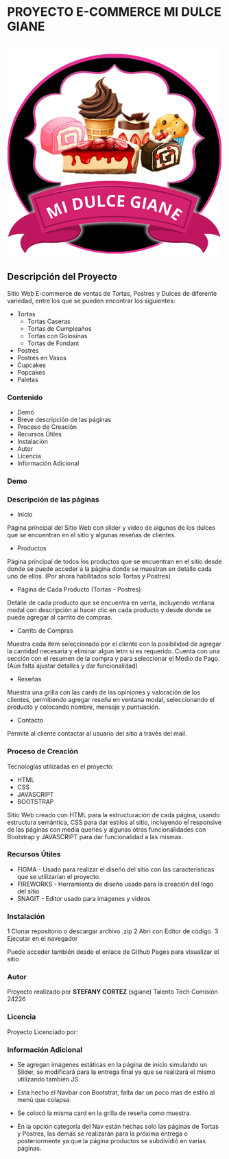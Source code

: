 # PROYECTO E-COMMERCE MI DULCE GIANE

![Logo de la página.](./images/Logo/Logo2.png)

## Descripción del Proyecto

Sitio Web E-commerce de ventas de Tortas, Postres y Dulces de diferente variedad, entre los que se pueden encontrar los siguientes:

* Tortas
  - Tortas Caseras
  - Tortas de Cumpleaños
  - Tortas con Golosinas
  - Tortas de Fondant
* Postres 
* Postres en Vasos
* Cupcakes
* Popcakes
* Paletas

### Contenido

* Demo
* Breve descripción de las páginas
* Proceso de Creación
* Recursos Útiles
* Instalación
* Autor
* Licencia
* Información Adicional


### Demo




### Descripción de las páginas

* Inicio

Página principal del Sitio Web con slider y video de algunos de los dulces que se encuentran en el sitio y algunas reseñas de clientes.

* Productos

Página principal de todos los productos que se encuentran en el sitio desde donde se puede acceder a la página donde se muestran en detalle cada uno de ellos. (Por ahora habilitados solo Tortas y Postres)

* Página de Cada Producto (Tortas - Postres)

Detalle de cada producto que se encuentra en venta, incluyendo ventana modal con descripción al hacer clic en cada producto y desde donde se puede agregar al carrito de compras.

* Carrito de Compras

Muestra cada item seleccionado por el cliente con la posibilidad de agregar la cantidad necesaria y eliminar algun ietm si es requerido. Cuenta con una sección con el resumen de la compra y para seleccionar el Medio de Pago. (Aún falta ajustar detalles y dar funcionalidad)

* Reseñas

Muestra una grilla con las cards de las opiniones y valoración de los clientes, permitiendo agregar reseña en ventana modal, seleccionando el producto y colocando nombre, mensaje y puntuación.

* Contacto

Permite al cliente contactar al usuario del sitio a través del mail.

### Proceso de Creación

Tecnologías utilizadas en el proyecto:

- HTML
- CSS 
- JAVASCRIPT
- BOOTSTRAP

Sitio Web creado con HTML para la estructuración de cada página, usando estructura semántica, CSS para dar estilos al sitio, incluyendo el responsive de las páginas con media queries y algunas otras funcionalidades con Bootstrap y JAVASCRIPT para dar funcionalidad a las mismas.

### Recursos Útiles

- FIGMA - Usado para realizar el diseño del sitio con las características que se utilizarían el proyecto.
- FIREWORKS - Herramienta de diseño usado para la creación del logo del sitio
- SNAGIT - Editor usado para imágenes y videos

### Instalación

1 Clonar repositorio o descargar archivo .zip
2 Abri con Editor de código.
3 Ejecutar en el navegador

Puede acceder también desde el enlace de Github Pages para visualizar el sitio

### Autor

Proyecto realizado por **STEFANY CORTEZ** (sgiane)
Talento Tech Comisión 24226

### Licencia

Proyecto Licenciado por:

### Información Adicional

* Se agregan imágenes estáticas en la página de inicio simulando un Slider, se modificará para la entrega final ya que se realizará el mismo utilizando también JS.

* Esta hecho el Navbar con Bootstrat, falta dar un poco mas de estilo al menú que colapsa.

* Se colocó la misma card en la grilla de reseña como muestra.

* En la opción categoría del Nav están hechas solo las páginas de Tortas y Postres, las demás se realizarán para la próxima entrega o posteriormente ya que la página productos se subdividió en varias páginas.